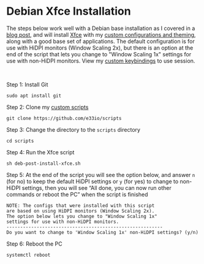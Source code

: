 # Debian Xfce Installation

The steps below work well with a Debian base installation as I covered in a [blog post](https://e33.io/913), and will install [Xfce](https://xfce.org) with my [custom configurations and theming](https://github.com/e33io/opt-dots), along with a good base set of applications. The default configuration is for use with HiDPI monitors (Window Scaling 2x), but there is an option at the end of the script that lets you change to "Window Scaling 1x" settings for use with non-HiDPI monitors. View my [custom keybindings](https://github.com/e33io/reference-wiki/tree/main/keybindings/xfce-keybindings.md) to use session.

&nbsp;

Step 1: Install Git
```
sudo apt install git
```

Step 2: Clone my [custom scripts](https://github.com/e33io/scripts)
```
git clone https://github.com/e33io/scripts
```

Step 3: Change the directory to the `scripts` directory
```
cd scripts
```

Step 4: Run the Xfce script
```
sh deb-post-install-xfce.sh
```

Step 5: At the end of the script you will see the option below, and answer `n` (for no) to keep the default HiDPI settings or `y` (for yes) to change to non-HiDPI settings, then you will see “All done, you can now run other commands or reboot the PC” when the script is finished
```
NOTE: The configs that were installed with this script
are based on using HiDPI monitors (Window Scaling 2x).
The option below lets you change to "Window Scaling 1x"
settings for use with non-HiDPI monitors.
---------------------------------------------------------
Do you want to change to 'Window Scaling 1x' non-HiDPI settings? (y/n)
```

Step 6: Reboot the PC
```
systemctl reboot
```

&nbsp;
